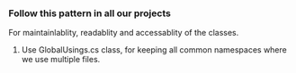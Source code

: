 ### Follow this pattern in all our projects

For maintainlablity, readablity and accessablity of the classes.

1. Use GlobalUsings.cs class, for keeping all common namespaces where we use multiple files.